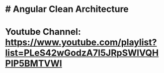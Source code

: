 # # Angular Clean Architecture
# Youtube Channel: https://www.youtube.com/playlist?list=PLeS42wGodzA7I5JRpSWlVQHPIP5BMTVWI
